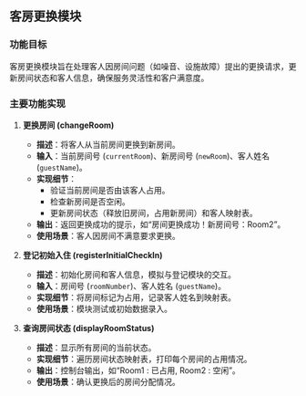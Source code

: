 ## 客房更换模块

### 功能目标
客房更换模块旨在处理客人因房间问题（如噪音、设施故障）提出的更换请求，更新房间状态和客人信息，确保服务灵活性和客户满意度。

### 主要功能实现
1. **更换房间 (changeRoom)**  
   - **描述**：将客人从当前房间更换到新房间。  
   - **输入**：当前房间号 (`currentRoom`)、新房间号 (`newRoom`)、客人姓名 (`guestName`)。  
   - **实现细节**：  
     - 验证当前房间是否由该客人占用。  
     - 检查新房间是否空闲。  
     - 更新房间状态（释放旧房间，占用新房间）和客人映射表。  
   - **输出**：返回更换成功的提示，如“房间更换成功！新房间号：Room2”。  
   - **使用场景**：客人因房间不满意要求更换。

2. **登记初始入住 (registerInitialCheckIn)**  
   - **描述**：初始化房间和客人信息，模拟与登记模块的交互。  
   - **输入**：房间号 (`roomNumber`)、客人姓名 (`guestName`)。  
   - **实现细节**：将房间标记为占用，记录客人姓名到映射表。  
   - **使用场景**：模块测试或初始数据录入。

3. **查询房间状态 (displayRoomStatus)**  
   - **描述**：显示所有房间的当前状态。  
   - **实现细节**：遍历房间状态映射表，打印每个房间的占用情况。  
   - **输出**：控制台输出，如“Room1 : 已占用, Room2 : 空闲”。  
   - **使用场景**：确认更换后的房间分配情况。

